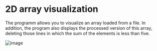 # 2D array visualization

The programm allows you to visualize an array loaded from a file. In addition, the program also displays the processed version of this array, deleting those lines in which the sum of the elements is less than five.

![image](https://user-images.githubusercontent.com/52841087/158863728-f14b3d6a-d175-4b62-b609-16a5069090f4.png)
